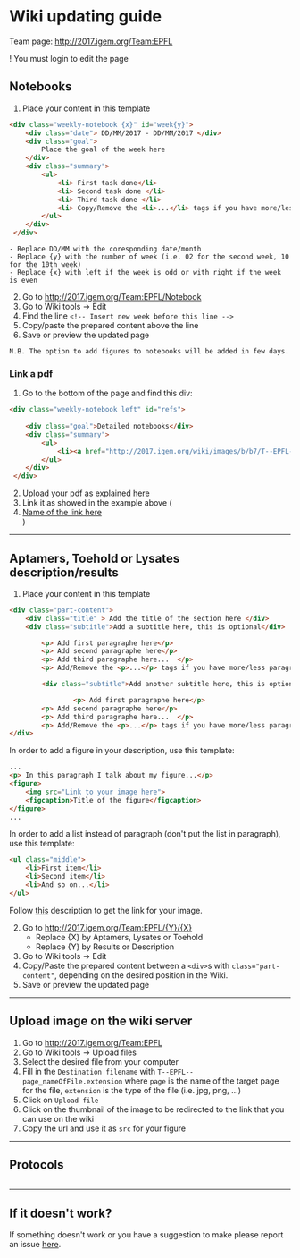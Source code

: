 # Wiki updating guide

Team page: http://2017.igem.org/Team:EPFL

! You must login to edit the page

## Notebooks

1. Place your content in this template

```html
<div class="weekly-notebook {x}" id="week{y}">
	<div class="date"> DD/MM/2017 - DD/MM/2017 </div>
	<div class="goal">
		Place the goal of the week here
	</div>
	<div class="summary">
		<ul>
		    <li> First task done</li>
		    <li> Second task done </li>
		    <li> Third task done </li>
		    <li> Copy/Remove the <li>...</li> tags if you have more/less tasks to add .... </li>
		</ul>
	</div>
 </div>
 ```
 
	- Replace DD/MM with the coresponding date/month
	- Replace {y} with the number of week (i.e. 02 for the second week, 10 for the 10th week) 
	- Replace {x} with left if the week is odd or with right if the week is even

2. Go to http://2017.igem.org/Team:EPFL/Notebook 
3. Go to Wiki tools -> Edit
4. Find the line `<!-- Insert new week before this line -->`
5. Copy/paste the prepared content above the line
6. Save or preview the updated page

`N.B. The option to add figures to notebooks will be added in few days.` 

### Link a pdf

1. Go to the bottom of the page and find this div: 

```html
<div class="weekly-notebook left" id="refs">
	
	<div class="goal">Detailed notebooks</div>
	<div class="summary">
		<ul>
		    <li><a href="http://2017.igem.org/wiki/images/b/b7/T--EPFL--Buffer.pdf">Remove this</a></li>
		</ul>
	</div>
 </div>
```
2. Upload your pdf as explained <a href="#upload-fig">here</a>
3. Link it as showed in the example above (<li><a href="Link here">Name of the link here</a></li>)
---

## Aptamers, Toehold or Lysates description/results

1. Place your content in this template

```html 
<div class="part-content"> 
	<div class="title" > Add the title of the section here </div>
	<div class="subtitle">Add a subtitle here, this is optional</div>

		<p> Add first paragraphe here</p>
		<p> Add second paragraphe here</p>
		<p> Add third paragraphe here...  </p>
		<p> Add/Remove the <p>...</p> tags if you have more/less paragraphs to add .... </p>

      	<div class="subtitle">Add another subtitle here, this is optional</div>

                <p> Add first paragraphe here</p>
		<p> Add second paragraphe here</p>
		<p> Add third paragraphe here...  </p>
		<p> Add/Remove the <p>...</p> tags if you have more/less paragraphs to add .... </p>           
</div>
```
In order to add a figure in your description, use this template: 

```html
...
<p> In this paragraph I talk about my figure...</p>
<figure>
	<img src="Link to your image here">
	<figcaption>Title of the figure</figcaption>
</figure>
...
```
In order to add a list instead of paragraph (don't put the list in paragraph), use this template: 

```html
<ul class="middle">
	<li>First item</li>
	<li>Second item</li>
	<li>And so on...</li>
</ul>
```

Follow [this](#upload-fig) description to get the link for your image. 

2. Go to http://2017.igem.org/Team:EPFL/{Y}/{X}
	- Replace {X} by Aptamers, Lysates or Toehold
	- Replace {Y} by Results or Description 
3. Go to Wiki tools -> Edit
4. Copy/Paste the prepared content between a `<div>`s with `class="part-content"`, depending on the desired position in the Wiki. 
6. Save or preview the updated page

--- 

## Upload image on the wiki server <div id="upload-fig"/>
1. Go to http://2017.igem.org/Team:EPFL 
2. Go to Wiki tools -> Upload files 
3. Select the desired file from your computer
4. Fill in the `Destination filename` with `T--EPFL--page_nameOfFile.extension` where `page` is the name of the target page for the file, `extension` is the type of the file (i.e. jpg, png, ...) 
5. Click on `Upload file`
6. Click on the thumbnail of the image to be redirected to the link that you can use on the wiki
7. Copy the url and use it as `src` for your figure

---
## Protocols 
```html

```
---
## If it doesn't work?

If something doesn't work or you have a suggestion to make please report an issue [here](https://github.com/EPFLliGem/Wiki/issues). 

